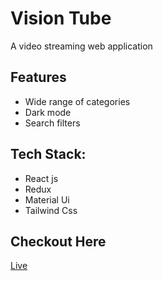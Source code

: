 # Vision Tube
A video streaming web application 


## Features
- Wide range of categories
- Dark mode
- Search filters


## Tech Stack:
- React js
- Redux
- Material Ui
- Tailwind Css

## Checkout Here 
[Live](https://vision-tube-sandy.vercel.app/)